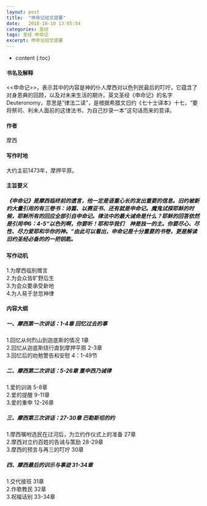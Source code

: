 ```yaml
---
layout: post
title:  "申命记经文提要"
date:   2018-10-10 13:05:54
categories: 圣经
tags: 圣经 申命记
excerpt: 申命记经文提要
---
```


* content
{:toc}

#### 书名及解释
<<申命记>>，表示其中的内容是神的仆人摩西对以色列民最后的叮咛，它蕴含了对身恩典的回顾，以及对未来生活的期许。英文圣经《申命记》的名字Deuteronomy，意思是“律法二读”，是根据希腊文旧约《七十士译本》十七，“要将祭司、利未人面前的这律法书，为自己抄录一本”这句话而来的意译。

#### 作者
摩西

#### 写作时地
大约主前1473年，摩押平原。

#### 主旨要义
##### 《申命记》是摩西临终前的遗言，他一定是语重心长的发出重要的信息。旧约被新约大量引用的有三卷书：诗篇、以赛亚书、还有就是申命记。魔鬼试探耶稣的时候，耶稣所有的回应全部引自申命记。律法中的最大诫命是什么？耶稣的回答依然是引用申6：4-5“以色列啊，你要听！耶和华我们　神是独一的主。你要尽心、尽性、尽力爱耶和华你的神。”由此可以看出，申命记是十分重要的书卷，更是解读旧约圣经必备的的一把钥匙。

#### 写作动机
1.为摩西临别赠言<br>
2.为会众皆旷野后生<br>
3.为会众要承受新地<br>
4.为人易于怠忽神律

#### 内容大纲
##### 一、摩西第一次讲话：1-4章	回忆过去的事
1.回忆从何烈山到迦底斯的情况 1章<br>
2.回忆从迦底斯绕行直到摩押平原 2-3章<br>
3.回忆后的劝勉警告和安慰 4：1-49节<br>

##### 二、摩西第二次讲话：5-26章 重申西乃诫律
1.爱的训诲 5-8章<br>
2.爱的提醒 9-11章<br>
3.爱的重申 12-26章<br>

##### 三、摩西第三次讲话：27-30章 巴勒斯坦的约
1.摩西嘱咐选民在过河后，为立约作仪式上的准备 27章<br>
2.摩西对立约百姓的告诫与策励 28-29章<br>
3.摩西的预言与再三的叮咛 30章<br>

##### 四、摩西最后的训示与事迹 31-34章
1.交代接班 31章<br>
2.作歌教民 32章<br>
3.祝福话别 33-34章<br>

